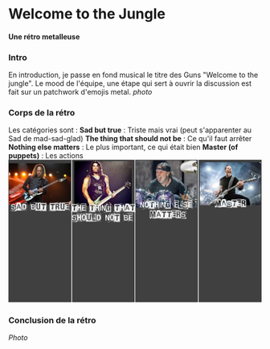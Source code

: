 ﻿# Welcome to the Jungle

#### Une rétro metalleuse

### Intro

En introduction, je passe en fond musical le titre des Guns "Welcome to the jungle".
Le mood de l'équipe, une étape qui sert à ouvrir la discussion est fait sur un patchwork d'emojis metal. 
*photo*

### Corps de la rétro
Les catégories sont :
**Sad but true** : Triste mais vrai (peut s'apparenter au Sad de mad-sad-glad)
**The thing that should not be** : Ce qu'il faut arrêter
**Nothing else matters** : Le plus important, ce qui était bien
**Master (of puppets)** : Les actions
![photo](pics/metallica.jpg)
### Conclusion de la rétro

*Photo*

